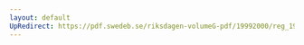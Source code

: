 ```yaml
---
layout: default
UpRedirect: https://pdf.swedeb.se/riksdagen-volumeG-pdf/19992000/reg_19992000/reg_19992000_0130.pdf
---
```

